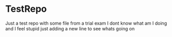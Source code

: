 # TestRepo
Just a test repo with some file from a trial exam
I dont know what am I doing and I feel stupid
just adding a new line to see whats going on 
